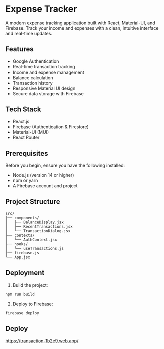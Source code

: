 # Expense Tracker

A modern expense tracking application built with React, Material-UI, and Firebase. Track your income and expenses with a clean, intuitive interface and real-time updates.

## Features

- Google Authentication
- Real-time transaction tracking
- Income and expense management
- Balance calculation
- Transaction history
- Responsive Material UI design
- Secure data storage with Firebase

## Tech Stack

- React.js
- Firebase (Authentication & Firestore)
- Material-UI (MUI)
- React Router

## Prerequisites

Before you begin, ensure you have the following installed:
- Node.js (version 14 or higher)
- npm or yarn
- A Firebase account and project




## Project Structure

```
src/
├── components/
│   ├── BalanceDisplay.jsx
│   ├── RecentTransactions.jsx
│   └── TransactionDialog.jsx
├── contexts/
│   └── AuthContext.jsx
├── hooks/
│   └── useTransactions.js
├── firebase.js
└── App.jsx
```

## Deployment

1. Build the project:
```bash
npm run build
```

2. Deploy to Firebase:
```bash
firebase deploy
```

## Deploy
https://transaction-1b2e9.web.app/
